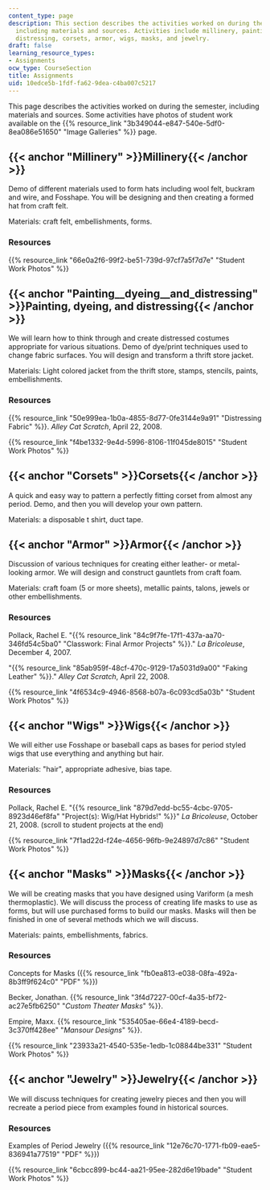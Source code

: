 ```yaml
---
content_type: page
description: This section describes the activities worked on during the semester,
  including materials and sources. Activities include millinery, painting, dying,
  distressing, corsets, armor, wigs, masks, and jewelry.
draft: false
learning_resource_types:
- Assignments
ocw_type: CourseSection
title: Assignments
uid: 10edce5b-1fdf-fa62-9dea-c4ba007c5217
---
```

This page describes the activities worked on during the semester, including materials and sources. Some activities have photos of student work available on the {{% resource_link "3b349044-e847-540e-5df0-8ea086e51650" "Image Galleries" %}} page.

## {{< anchor "Millinery" >}}Millinery{{< /anchor >}}

Demo of different materials used to form hats including wool felt, buckram and wire, and Fosshape. You will be designing and then creating a formed hat from craft felt.

Materials: craft felt, embellishments, forms.

### Resources

{{% resource_link "66e0a2f6-99f2-be51-739d-97cf7a5f7d7e" "Student Work Photos" %}}

## {{< anchor "Painting__dyeing__and_distressing" >}}Painting, dyeing, and distressing{{< /anchor >}}

We will learn how to think through and create distressed costumes appropriate for various situations. Demo of dye/print techniques used to change fabric surfaces. You will design and transform a thrift store jacket.

Materials: Light colored jacket from the thrift store, stamps, stencils, paints, embellishments.

### Resources

{{% resource_link "50e999ea-1b0a-4855-8d77-0fe3144e9a91" "Distressing Fabric" %}}. *Alley Cat Scratch*, April 22, 2008.

{{% resource_link "f4be1332-9e4d-5996-8106-11f045de8015" "Student Work Photos" %}}

## {{< anchor "Corsets" >}}Corsets{{< /anchor >}}

A quick and easy way to pattern a perfectly fitting corset from almost any period. Demo, and then you will develop your own pattern.

Materials: a disposable t shirt, duct tape.

## {{< anchor "Armor" >}}Armor{{< /anchor >}}

Discussion of various techniques for creating either leather- or metal-looking armor. We will design and construct gauntlets from craft foam.

Materials: craft foam (5 or more sheets), metallic paints, talons, jewels or other embellishments.

### Resources

Pollack, Rachel E. "{{% resource_link "84c9f7fe-17f1-437a-aa70-346fd54c5ba0" "Classwork: Final Armor Projects" %}}." *La Bricoleuse*, December 4, 2007.

"{{% resource_link "85ab959f-48cf-470c-9129-17a5031d9a00" "Faking Leather" %}}." *Alley Cat Scratch*, April 22, 2008.

{{% resource_link "4f6534c9-4946-8568-b07a-6c093cd5a03b" "Student Work Photos" %}}

## {{< anchor "Wigs" >}}Wigs{{< /anchor >}}

We will either use Fosshape or baseball caps as bases for period styled wigs that use everything and anything but hair.

Materials: "hair", appropriate adhesive, bias tape.

### Resources

Pollack, Rachel E. "{{% resource_link "879d7edd-bc55-4cbc-9705-8923d46ef8fa" "Project(s): Wig/Hat Hybrids!" %}}" *La Bricoleuse*, October 21, 2008. (scroll to student projects at the end)

{{% resource_link "7f1ad22d-f24e-4656-96fb-9e24897d7c86" "Student Work Photos" %}}

## {{< anchor "Masks" >}}Masks{{< /anchor >}}

We will be creating masks that you have designed using Variform (a mesh thermoplastic). We will discuss the process of creating life masks to use as forms, but will use purchased forms to build our masks. Masks will then be finished in one of several methods which we will discuss.

Materials: paints, embellishments, fabrics.

### Resources

Concepts for Masks ({{% resource_link "fb0ea813-e038-08fa-492a-8b3ff9f624c0" "PDF" %}})

Becker, Jonathan. {{% resource_link "3f4d7227-00cf-4a35-bf72-ac27e5fb6250" "*Custom Theater Masks*" %}}.

Empire, Maxx. {{% resource_link "535405ae-66e4-4189-becd-3c370ff428ee" "*Mansour Designs*" %}}.

{{% resource_link "23933a21-4540-535e-1edb-1c08844be331" "Student Work Photos" %}}

## {{< anchor "Jewelry" >}}Jewelry{{< /anchor >}}

We will discuss techniques for creating jewelry pieces and then you will recreate a period piece from examples found in historical sources.

### Resources

Examples of Period Jewelry ({{% resource_link "12e76c70-1771-fb09-eae5-836941a77519" "PDF" %}})

{{% resource_link "6cbcc899-bc44-aa21-95ee-282d6e19bade" "Student Work Photos" %}}